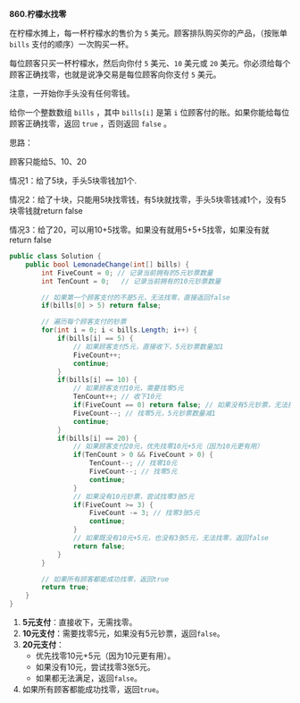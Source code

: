 **860.柠檬水找零**

在柠檬水摊上，每一杯柠檬水的售价为 `5` 美元。顾客排队购买你的产品，（按账单 `bills` 支付的顺序）一次购买一杯。

每位顾客只买一杯柠檬水，然后向你付 `5` 美元、`10` 美元或 `20` 美元。你必须给每个顾客正确找零，也就是说净交易是每位顾客向你支付 `5` 美元。

注意，一开始你手头没有任何零钱。

给你一个整数数组 `bills` ，其中 `bills[i]` 是第 `i` 位顾客付的账。如果你能给每位顾客正确找零，返回 `true` ，否则返回 `false` 。

思路：

顾客只能给5、10、20

情况1：给了5块，手头5块零钱加1个.

情况2：给了十块，只能用5块找零钱，有5块就找零，手头5块零钱减1个，没有5块零钱就return false

情况3：给了20，可以用10+5找零。如果没有就用5+5+5找零，如果没有就return false

```c#
public class Solution {
    public bool LemonadeChange(int[] bills) {
        int FiveCount = 0; // 记录当前拥有的5元钞票数量
        int TenCount = 0;   // 记录当前拥有的10元钞票数量

        // 如果第一个顾客支付的不是5元，无法找零，直接返回false
        if(bills[0] > 5) return false;

        // 遍历每个顾客支付的钞票
        for(int i = 0; i < bills.Length; i++) {
            if(bills[i] == 5) {
                // 如果顾客支付5元，直接收下，5元钞票数量加1
                FiveCount++;
                continue;
            }
            if(bills[i] == 10) {
                // 如果顾客支付10元，需要找零5元
                TenCount++; // 收下10元
                if(FiveCount == 0) return false; // 如果没有5元钞票，无法找零，返回false
                FiveCount--; // 找零5元，5元钞票数量减1
                continue;
            }
            if(bills[i] == 20) {
                // 如果顾客支付20元，优先找零10元+5元（因为10元更有用）
                if(TenCount > 0 && FiveCount > 0) {
                    TenCount--; // 找零10元
                    FiveCount--; // 找零5元
                    continue;
                }
                // 如果没有10元钞票，尝试找零3张5元
                if(FiveCount >= 3) {
                    FiveCount -= 3; // 找零3张5元
                    continue;
                }
                // 如果既没有10元+5元，也没有3张5元，无法找零，返回false
                return false;
            }
        }

        // 如果所有顾客都能成功找零，返回true
        return true;
    }
}
```

1. **5元支付**：直接收下，无需找零。
2. **10元支付**：需要找零5元，如果没有5元钞票，返回`false`。
3. **20元支付**：
   - 优先找零10元+5元（因为10元更有用）。
   - 如果没有10元，尝试找零3张5元。
   - 如果都无法满足，返回`false`。
4. 如果所有顾客都能成功找零，返回`true`。